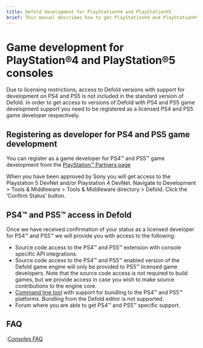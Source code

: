 ```yaml
---
title: Defold development for PlayStation®4 and PlayStation®5
brief: This manual describes how to get PlayStation®4 and PlayStation®5 access
---
```


# Game development for PlayStation®4 and PlayStation®5 consoles 
Due to licensing restrictions, access to Defold versions with support for development on PS4 and PS5 is not included in the standard version of Defold. In order to get access to versions of Defold with PS4 and PS5 game development support you need to be registered as a licensed PS4 and PS5 game developer respectively.

## Registering as developer for PS4 and PS5 game development
You can register as a game developer for PS4™ and PS5™ game development from the [PlayStation™ Partners page](https://register.playstation.net/partnership)

When you have been approved by Sony you will get access to the Playstation 5 DevNet and/or Playstation 4 DevNet. Navigate to Development > Tools & Middleware > Tools & Middleware directory > Defold. Click the ‘Confirm Status’ button.

## PS4™ and PS5™ access in Defold 
Once we have received confirmation of your status as a licensed developer for PS4™ and PS5™ we will provide you with access to the following:

* Source code access to the PS4™ and PS5™ extension with console specific API integrations.
* Source code access to the PS4™ and PS5™ enabled version of the Defold game engine will only be provided to PS5™ licensed game developers. Note that the source code access is not required to build games, but we provide access in case you wish to make source contributions to the engine core.
* [Command line tool](/manuals/bob) with support for bundling to the PS4™ and PS5™ platforms. Bundling from the Defold editor is not supported.
* Forum where you are able to get PS4™ and PS5™ specific support.

## FAQ
:[Consoles FAQ](../shared/consoles-faq.md)